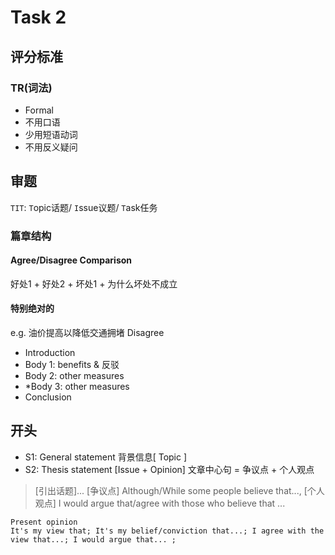 # Task 2
## 评分标准
### TR(词法)
- Formal
- 不用口语
- 少用短语动词
- 不用反义疑问

## 审题
`TIT`: `T`opic话题/ `I`ssue议题/ `T`ask任务

### 篇章结构
#### Agree/Disagree Comparison
好处1 + 好处2 + 坏处1 + 为什么坏处不成立

#### 特别绝对的
e.g. 油价提高以降低交通拥堵
Disagree
- Introduction
- Body 1: benefits & 反驳
- Body 2: other measures
- *Body 3: other measures
- Conclusion

## 开头
- S1: General statement 背景信息[ Topic ]
- S2: Thesis statement [Issue + Opinion]
文章中心句 = 争议点 + 个人观点
> [引出话题]...
> [争议点] Although/While some people believe that..., [个人观点] I would argue that/agree with those who believe that ...
```
Present opinion
It's my view that; It's my belief/conviction that...; I agree with the view that...; I would argue that... ; 
```
